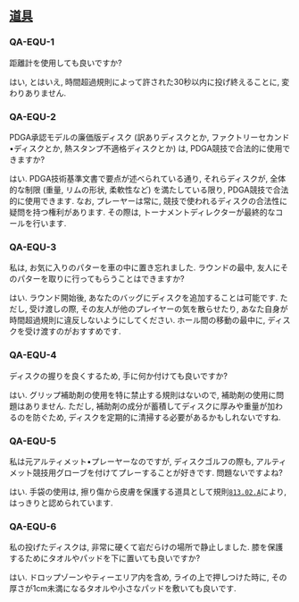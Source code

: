 ## [道具](813)

### QA-EQU-1
距離計を使用しても良いですか?

はい,
とはいえ,
時間超過規則によって許された30秒以内に投げ終えることに,
変わりありません.

### QA-EQU-2
PDGA承認モデルの廉価版ディスク
(訳ありディスクとか,
ファクトリーセカンド•ディスクとか,
熱スタンプ不適格ディスクとか)
は,
PDGA競技で合法的に使用できますか?

はい.
PDGA技術基準文書で要点が述べられている通り,
それらディスクが,
全体的な制限
(重量,
リムの形状,
柔軟性など)
を満たしている限り,
PDGA競技で合法的に使用できます.
なお,
プレーヤーは常に,
競技で使われるディスクの合法性に疑問を持つ権利があります.
その際は,
トーナメントディレクターが最終的なコールを行います.

### QA-EQU-3
私は,
お気に入りのパターを車の中に置き忘れました.
ラウンドの最中,
友人にそのパターを取りに行ってもらうことはできますか?

はい.
ラウンド開始後,
あなたのバッグにディスクを追加することは可能です.
ただし,
受け渡しの際,
その友人が他のプレイヤーの気を散らせたり,
あなた自身が時間超過規則に違反しないようにしてください.
ホール間の移動の最中に,
ディスクを受け渡すのがおすすめです.

### QA-EQU-4
ディスクの握りを良くするため,
手に何か付けても良いですか?

はい.
グリップ補助剤の使用を特に禁止する規則はないので,
補助剤の使用に問題はありません.
ただし,
補助剤の成分が蓄積してディスクに厚みや重量が加わるのを防ぐため,
ディスクを定期的に清掃する必要があるかもしれないですね.

### QA-EQU-5
私は元アルティメット•プレーヤーなのですが,
ディスクゴルフの際も,
アルティメット競技用グローブを付けてプレーすることが好きです.
問題ないですよね?

はい.
手袋の使用は,
擦り傷から皮膚を保護する道具として規則[`813.02.A`](81302)により,
はっきりと認められています.

### QA-EQU-6
私の投げたディスクは,
非常に硬くて岩だらけの場所で静止しました.
膝を保護するためにタオルやパッドを下に置いても良いですか?

はい.
ドロップゾーンやティーエリア内を含め,
ライの上で押しつけた時に,
その厚さが1cm未満になるタオルや小さなパッドを敷いても良いです.

